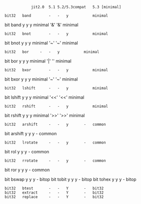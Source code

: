 				jit2.0	5.1	5.2/5.3compat	5.3	[minimal]

	bit32	band		-	-	y			minimal
bit		band		y	y	y			minimal
		'&'						'&'	minimal

	bit32	bnot		-	-	y			minimal
bit		bnot		y	y	y			minimal
		'~'						'~'	minimal

	bit32	bor		-	-	y			minimal
bit		bor		y	y	y			minimal
		'|'						''	minimal

	bit32	bxor		-	-	y			minimal
bit		bxor		y	y	y			minimal
		'~'						'~'	minimal

	bit32	lshift		-	-	y			minimal
bit		lshift		y	y	y			minimal
		'<<'						'<<'	minimal

	bit32	rshift		-	-	y			minimal
bit		rshift		y	y	y			minimal
		'>>'						'>>'	minimal

	bit32	arshift		-	-	y		-	common
bit		arshift		y	y	y		-	common

	bit32	lrotate		-	-	y		-	common
bit		rol		y	y	y		-	common

	bit32	rrotate		-	-	y		-	common
bit		ror		y	y	y		-	common

bit		bswap		y	y	y		-	bitop
bit		tobit		y	y	y		-	bitop
bit		tohex		y	y	y		-	bitop

	bit32	btest		-	-	Y		-	bit32
	bit32	extract		-	-	Y		-	bit32
	bit32	replace		-	-	Y		-	bit32
